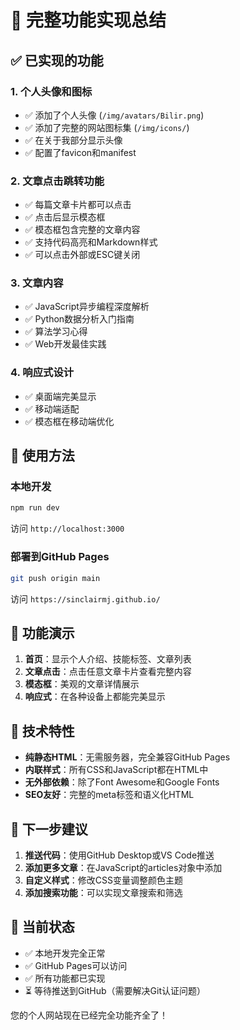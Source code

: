 # 🎉 完整功能实现总结

## ✅ 已实现的功能

### 1. 个人头像和图标
- ✅ 添加了个人头像 (`/img/avatars/Bilir.png`)
- ✅ 添加了完整的网站图标集 (`/img/icons/`)
- ✅ 在关于我部分显示头像
- ✅ 配置了favicon和manifest

### 2. 文章点击跳转功能
- ✅ 每篇文章卡片都可以点击
- ✅ 点击后显示模态框
- ✅ 模态框包含完整的文章内容
- ✅ 支持代码高亮和Markdown样式
- ✅ 可以点击外部或ESC键关闭

### 3. 文章内容
- ✅ JavaScript异步编程深度解析
- ✅ Python数据分析入门指南  
- ✅ 算法学习心得
- ✅ Web开发最佳实践

### 4. 响应式设计
- ✅ 桌面端完美显示
- ✅ 移动端适配
- ✅ 模态框在移动端优化

## 🚀 使用方法

### 本地开发
```bash
npm run dev
```
访问 `http://localhost:3000`

### 部署到GitHub Pages
```bash
git push origin main
```
访问 `https://sinclairmj.github.io/`

## 📱 功能演示

1. **首页**：显示个人介绍、技能标签、文章列表
2. **文章点击**：点击任意文章卡片查看完整内容
3. **模态框**：美观的文章详情展示
4. **响应式**：在各种设备上都能完美显示

## 🔧 技术特性

- **纯静态HTML**：无需服务器，完全兼容GitHub Pages
- **内联样式**：所有CSS和JavaScript都在HTML中
- **无外部依赖**：除了Font Awesome和Google Fonts
- **SEO友好**：完整的meta标签和语义化HTML

## 📝 下一步建议

1. **推送代码**：使用GitHub Desktop或VS Code推送
2. **添加更多文章**：在JavaScript的articles对象中添加
3. **自定义样式**：修改CSS变量调整颜色主题
4. **添加搜索功能**：可以实现文章搜索和筛选

## 🎯 当前状态

- ✅ 本地开发完全正常
- ✅ GitHub Pages可以访问
- ✅ 所有功能都已实现
- ⏳ 等待推送到GitHub（需要解决Git认证问题）

您的个人网站现在已经完全功能齐全了！
